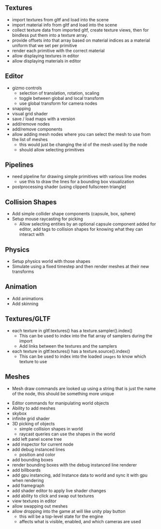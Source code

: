 ## Textures

- import textures from gltf and load into the scene
- import material info from gltf and load into the scene
- collect texture data from imported gltf, create texture views, then for bindless put them into a texture array.
- provide offsets into that array based on material indices as a material uniform that we set per primitive
- render each primitive with the correct material
- allow displaying textures in editor
- allow displaying materials in editor

## Editor

- gizmo controls
    - selection of translation, rotation, scaling
    - toggle between global and local transform
    - use global transform for camera nodes
- snapping
- visual grid shader
- save / load maps with a version
- add/remove nodes
- add/remove components
- allow adding mesh nodes where you can select the mesh to use from the list of meshes
    - this would just be changing the id of the mesh used by the node
    - should allow selecting primitives

## Pipelines

- need pipeline for drawing simple primitives with various line modes
  - use this to draw the lines for a bounding box visualization
- postprocessing shader (using clipped fullscreen triangle)

## Collision Shapes

- Add simple collider shape components (capsule, box, sphere)
- Setup mouse raycasting for picking
  - Allow selecting entities by an optional capsule component added for editor,
    add tags to collision shapes for knowing what they can interact with

## Physics


- Setup physics world with those shapes
- Simulate using a fixed timestep and then render meshes at their new transforms

## Animation

- Add animations
- Add skinning


## Textures/GLTF

- each texture in gltf.textures() has a texture.sampler().index()
  - This can be used to index into the flat array of samplers during the import
  - Add links between the textures and the samplers
- each texture in gltf.textures() has a texture.source().index()
  - This can be used to index into the loaded `images` to know which texture to use

## Meshes

- Mesh draw commands are looked up using a string that is just the name of the node, this should be something more unique

* Editor commands for manipulating world objects
* Ability to add meshes
* skybox
* infinite grid shader
* 3D picking of objects
  * simple collision shapes in world
  * raycast queries can use the shapes in the world
* add left panel scene tree
* add inspector for current node
* add debug instanced lines
  * position and color
* add bounding boxes
* render bounding boxes with the debug instanced line renderer
* add billboards
* add gpu instancing, add Instance data to world and sync it with gpu when rendering
* add framegraph
* add shader editor to apply live shader changes
* add ability to click and swap out textures
* view textures in editor
* allow swapping out meshes
* allow dropping into the game at will like unity play button
  * this will be a top-level state for the engine
  * affects what is visible, enabled, and which cameras are used
